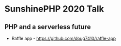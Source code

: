 # SunshinePHP 2020 Talk 

## PHP and a serverless future

- Raffle app - https://github.com/doug7410/raffle-app